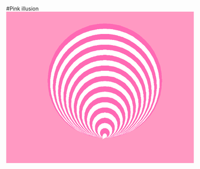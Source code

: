 #<hl>Pink illusion</hl>
<img src= "https://github.com/Faithrobinson/Python-Design-Project/blob/master/Capture.PNG">
